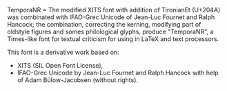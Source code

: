 TemporaNR = The modified XITS font with addition of TironianEt (U+204A) was combinated with IFAO-Grec Unicode of Jean-Luc Fournet and Ralph Hancock; the combination, correcting the kerning, modifying part of oldstyle figures and somes philological glyphs, produce "TemporaNR", a Times-like font for textual criticism for using in LaTeX and text processors.

This font is a derivative work based on:
- XITS (SIL Open Font License),
- IFAO-Grec Unicode by Jean-Luc Fournet and Ralph Hancock with help of Adam Bülow-Jacobsen (without rights).
